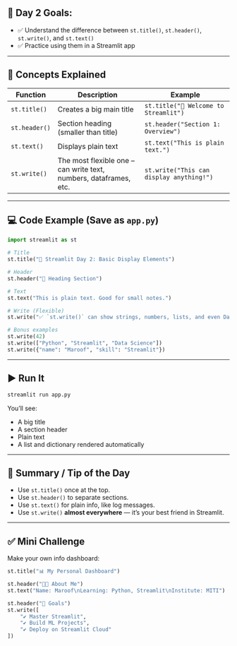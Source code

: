 ## 🎯 **Day 2 Goals:**

* ✅ Understand the difference between `st.title()`, `st.header()`, `st.write()`, and `st.text()`
* ✅ Practice using them in a Streamlit app

---

## 🧠 Concepts Explained

| Function      | Description                                                       | Example                                  |
| ------------- | ----------------------------------------------------------------- | ---------------------------------------- |
| `st.title()`  | Creates a big main title                                          | `st.title("🚀 Welcome to Streamlit")`    |
| `st.header()` | Section heading (smaller than title)                              | `st.header("Section 1: Overview")`       |
| `st.text()`   | Displays plain text                                               | `st.text("This is plain text.")`         |
| `st.write()`  | The most flexible one – can write text, numbers, dataframes, etc. | `st.write("This can display anything!")` |

---

## 💻 Code Example (Save as `app.py`)

```python
import streamlit as st

# Title
st.title("🎯 Streamlit Day 2: Basic Display Elements")

# Header
st.header("📘 Heading Section")

# Text
st.text("This is plain text. Good for small notes.")

# Write (Flexible)
st.write("✅ `st.write()` can show strings, numbers, lists, and even DataFrames!")

# Bonus examples
st.write(42)
st.write(["Python", "Streamlit", "Data Science"])
st.write({"name": "Maroof", "skill": "Streamlit"})
```

---

## ▶️ Run It

```bash
streamlit run app.py
```

You’ll see:

* A big title
* A section header
* Plain text
* A list and dictionary rendered automatically

---

## 🧠 Summary / Tip of the Day

* Use `st.title()` once at the top.
* Use `st.header()` to separate sections.
* Use `st.text()` for plain info, like log messages.
* Use `st.write()` **almost everywhere** — it’s your best friend in Streamlit.

---

## ✅ Mini Challenge

Make your own info dashboard:

```python
st.title("📊 My Personal Dashboard")

st.header("👨‍💻 About Me")
st.text("Name: Maroof\nLearning: Python, Streamlit\nInstitute: MITI")

st.header("📌 Goals")
st.write([
    "✔️ Master Streamlit",
    "✔️ Build ML Projects",
    "✔️ Deploy on Streamlit Cloud"
])
```

